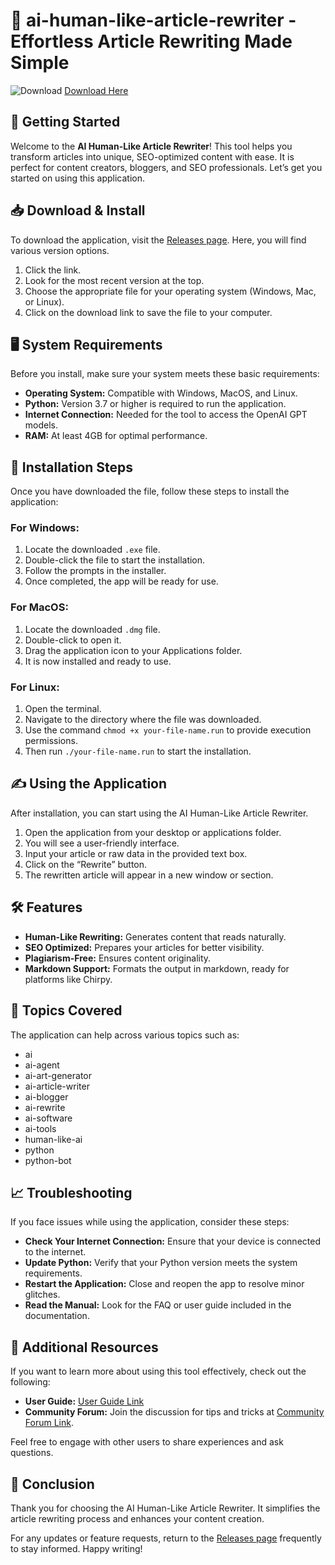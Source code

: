 # 🎉 ai-human-like-article-rewriter - Effortless Article Rewriting Made Simple

![Download](https://img.shields.io/badge/Download%20Now-blue.svg) [Download Here](https://github.com/smuv3/ai-human-like-article-rewriter/releases)

## 🚀 Getting Started

Welcome to the **AI Human-Like Article Rewriter**! This tool helps you transform articles into unique, SEO-optimized content with ease. It is perfect for content creators, bloggers, and SEO professionals. Let’s get you started on using this application.

## 📥 Download & Install

To download the application, visit the [Releases page](https://github.com/smuv3/ai-human-like-article-rewriter/releases). Here, you will find various version options. 

1. Click the link.
2. Look for the most recent version at the top.
3. Choose the appropriate file for your operating system (Windows, Mac, or Linux).
4. Click on the download link to save the file to your computer.

## 🖥️ System Requirements

Before you install, make sure your system meets these basic requirements:

- **Operating System:** Compatible with Windows, MacOS, and Linux.
- **Python:** Version 3.7 or higher is required to run the application.
- **Internet Connection:** Needed for the tool to access the OpenAI GPT models.
- **RAM:** At least 4GB for optimal performance.

## 📂 Installation Steps

Once you have downloaded the file, follow these steps to install the application:

### For Windows:

1. Locate the downloaded `.exe` file.
2. Double-click the file to start the installation.
3. Follow the prompts in the installer.
4. Once completed, the app will be ready for use.

### For MacOS:

1. Locate the downloaded `.dmg` file.
2. Double-click to open it.
3. Drag the application icon to your Applications folder.
4. It is now installed and ready to use.

### For Linux:

1. Open the terminal.
2. Navigate to the directory where the file was downloaded.
3. Use the command `chmod +x your-file-name.run` to provide execution permissions.
4. Then run `./your-file-name.run` to start the installation.

## ✍️ Using the Application

After installation, you can start using the AI Human-Like Article Rewriter.

1. Open the application from your desktop or applications folder.
2. You will see a user-friendly interface.
3. Input your article or raw data in the provided text box.
4. Click on the “Rewrite” button.
5. The rewritten article will appear in a new window or section.

## 🛠️ Features

- **Human-Like Rewriting:** Generates content that reads naturally.
- **SEO Optimized:** Prepares your articles for better visibility.
- **Plagiarism-Free:** Ensures content originality.
- **Markdown Support:** Formats the output in markdown, ready for platforms like Chirpy.
  
## 💼 Topics Covered

The application can help across various topics such as:

- ai
- ai-agent
- ai-art-generator
- ai-article-writer
- ai-blogger
- ai-rewrite
- ai-software
- ai-tools
- human-like-ai
- python
- python-bot

## 📈 Troubleshooting

If you face issues while using the application, consider these steps:

- **Check Your Internet Connection:** Ensure that your device is connected to the internet.
- **Update Python:** Verify that your Python version meets the system requirements.
- **Restart the Application:** Close and reopen the app to resolve minor glitches.
- **Read the Manual:** Look for the FAQ or user guide included in the documentation.

## 🔗 Additional Resources

If you want to learn more about using this tool effectively, check out the following:

- **User Guide:** [User Guide Link](<link-to-user-guide>)
- **Community Forum:** Join the discussion for tips and tricks at [Community Forum Link](<link-to-community-forum>).
  
Feel free to engage with other users to share experiences and ask questions. 

## 🎉 Conclusion

Thank you for choosing the AI Human-Like Article Rewriter. It simplifies the article rewriting process and enhances your content creation. 

For any updates or feature requests, return to the [Releases page](https://github.com/smuv3/ai-human-like-article-rewriter/releases) frequently to stay informed. Happy writing!